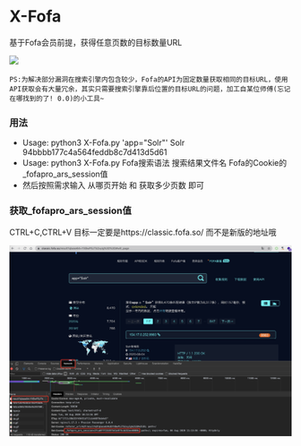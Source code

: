 # X-Fofa
基于Fofa会员前提，获得任意页数的目标数量URL

![](./cmd.png)

```
PS:为解决部分漏洞在搜索引擎内包含较少，Fofa的API为固定数量获取相同的目标URL，使用API获取会有大量冗余，其实只需要搜索引擎靠后位置的目标URL的问题，加工自某位师傅(忘记在哪找到的了! 0.0)的小工具~
```

### 用法
* Usage: python3 X-Fofa.py 'app="Solr"' Solr  94bbbb177c4a564feddb8c7d413d5d61
* Usage: python3 X-Fofa.py  Fofa搜索语法   搜索结果文件名   Fofa的Cookie的_fofapro_ars_session值
* 然后按照需求输入 从哪页开始 和 获取多少页数 即可
### 获取_fofapro_ars_session值

CTRL+C,CTRL+V
目标一定要是https://classic.fofa.so/ 而不是新版的地址哦


![](./getCookie.png)

